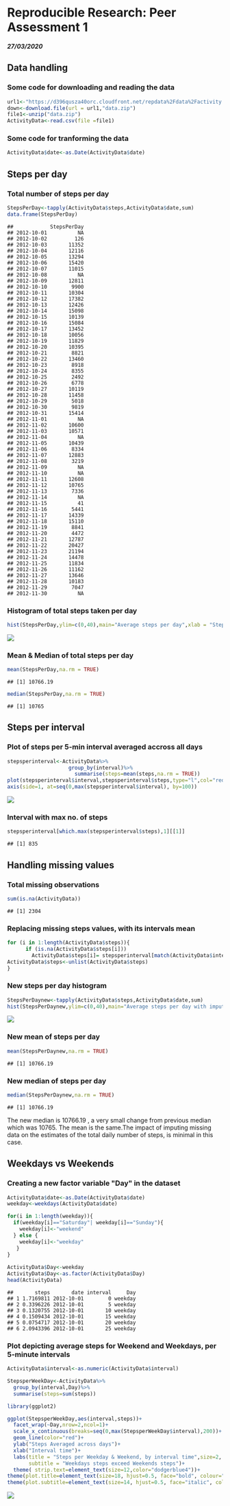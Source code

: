 Reproducible Research: Peer Assessment 1
================

***27/03/2020***

Data handling
-------------

### Some code for downloading and reading the data

``` r
url1<-"https://d396qusza40orc.cloudfront.net/repdata%2Fdata%2Factivity.zip"
down<-download.file(url = url1,"data.zip")
file1<-unzip("data.zip")
ActivityData<-read.csv(file =file1)
```

### Some code for tranforming the data

``` r
ActivityData$date<-as.Date(ActivityData$date)
```

**Steps per day**
-----------------

### Total number of steps per day

``` r
StepsPerDay<-tapply(ActivityData$steps,ActivityData$date,sum)
data.frame(StepsPerDay)
```

    ##            StepsPerDay
    ## 2012-10-01          NA
    ## 2012-10-02         126
    ## 2012-10-03       11352
    ## 2012-10-04       12116
    ## 2012-10-05       13294
    ## 2012-10-06       15420
    ## 2012-10-07       11015
    ## 2012-10-08          NA
    ## 2012-10-09       12811
    ## 2012-10-10        9900
    ## 2012-10-11       10304
    ## 2012-10-12       17382
    ## 2012-10-13       12426
    ## 2012-10-14       15098
    ## 2012-10-15       10139
    ## 2012-10-16       15084
    ## 2012-10-17       13452
    ## 2012-10-18       10056
    ## 2012-10-19       11829
    ## 2012-10-20       10395
    ## 2012-10-21        8821
    ## 2012-10-22       13460
    ## 2012-10-23        8918
    ## 2012-10-24        8355
    ## 2012-10-25        2492
    ## 2012-10-26        6778
    ## 2012-10-27       10119
    ## 2012-10-28       11458
    ## 2012-10-29        5018
    ## 2012-10-30        9819
    ## 2012-10-31       15414
    ## 2012-11-01          NA
    ## 2012-11-02       10600
    ## 2012-11-03       10571
    ## 2012-11-04          NA
    ## 2012-11-05       10439
    ## 2012-11-06        8334
    ## 2012-11-07       12883
    ## 2012-11-08        3219
    ## 2012-11-09          NA
    ## 2012-11-10          NA
    ## 2012-11-11       12608
    ## 2012-11-12       10765
    ## 2012-11-13        7336
    ## 2012-11-14          NA
    ## 2012-11-15          41
    ## 2012-11-16        5441
    ## 2012-11-17       14339
    ## 2012-11-18       15110
    ## 2012-11-19        8841
    ## 2012-11-20        4472
    ## 2012-11-21       12787
    ## 2012-11-22       20427
    ## 2012-11-23       21194
    ## 2012-11-24       14478
    ## 2012-11-25       11834
    ## 2012-11-26       11162
    ## 2012-11-27       13646
    ## 2012-11-28       10183
    ## 2012-11-29        7047
    ## 2012-11-30          NA

### Histogram of total steps taken per day

``` r
hist(StepsPerDay,ylim=c(0,40),main="Average steps per day",xlab = "Steps/day")
```

![](Figs/hist%20totalSteps%20per%20day-1.png)

### Mean & Median of total steps per day

``` r
mean(StepsPerDay,na.rm = TRUE)
```

    ## [1] 10766.19

``` r
median(StepsPerDay,na.rm = TRUE)
```

    ## [1] 10765

**Steps per interval**
----------------------

### Plot of steps per 5-min interval averaged accross all days

``` r
stepsperinterval<-ActivityData%>%
                    group_by(interval)%>%
                      summarise(steps=mean(steps,na.rm = TRUE))
plot(stepsperinterval$interval,stepsperinterval$steps,type="l",col="red",lwd=1.5,xaxt="n",xlab = "Interval Time",ylab="Steps",main = "Average steps per 5-min interval accross all days")
axis(side=1, at=seq(0,max(stepsperinterval$interval), by=100))
```

![](Figs/steps%20per%20interval%20plot-1.png)

### Interval with max no. of steps

``` r
stepsperinterval[which.max(stepsperinterval$steps),1][[1]]
```

    ## [1] 835

**Handling missing values**
---------------------------

### Total missing observations

``` r
sum(is.na(ActivityData))
```

    ## [1] 2304

### Replacing missing steps values, with its intervals mean

``` r
for (i in 1:length(ActivityData$steps)){
      if (is.na(ActivityData$steps[i]))
        ActivityData$steps[i]= stepsperinterval[match(ActivityData$interval[i],stepsperinterval$interval),2]
ActivityData$steps<-unlist(ActivityData$steps)
}
```

### New steps per day histogram

``` r
StepsPerDaynew<-tapply(ActivityData$steps,ActivityData$date,sum)
hist(StepsPerDaynew,ylim=c(0,40),main="Average steps per day with imputed values",xlab="Steps/day")
```

![](Figs/hist%20totalSteps%20per%20day%20with%20imputed%20data-1.png)

### New mean of steps per day

``` r
mean(StepsPerDaynew,na.rm = TRUE)
```

    ## [1] 10766.19

### New median of steps per day

``` r
median(StepsPerDaynew,na.rm = TRUE)
```

    ## [1] 10766.19

The new median is 10766.19 , a very small change from previous median which was 10765. The mean is the same.The impact of imputing missing data on the estimates of the total daily number of steps, is minimal in this case.

**Weekdays vs Weekends**
------------------------

### Creating a new factor variable "Day" in the dataset

``` r
ActivityData$date<-as.Date(ActivityData$date)
weekday<-weekdays(ActivityData$date)

for(i in 1:length(weekday)){
  if(weekday[i]=="Saturday"| weekday[i]=="Sunday"){
    weekday[i]<-"weekend"
  } else {
    weekday[i]<-"weekday"
   }
}   
  
ActivityData$Day<-weekday
ActivityData$Day<-as.factor(ActivityData$Day)
head(ActivityData)
```

    ##       steps       date interval     Day
    ## 1 1.7169811 2012-10-01        0 weekday
    ## 2 0.3396226 2012-10-01        5 weekday
    ## 3 0.1320755 2012-10-01       10 weekday
    ## 4 0.1509434 2012-10-01       15 weekday
    ## 5 0.0754717 2012-10-01       20 weekday
    ## 6 2.0943396 2012-10-01       25 weekday

### Plot depicting average steps for Weekend and Weekdays, per 5-minute intervals

``` r
ActivityData$interval<-as.numeric(ActivityData$interval)

StepsperWeekDay<-ActivityData%>%
  group_by(interval,Day)%>%
  summarise(steps=sum(steps))

library(ggplot2)

ggplot(StepsperWeekDay,aes(interval,steps))+
  facet_wrap(~Day,nrow=2,ncol=1)+
  scale_x_continuous(breaks=seq(0,max(StepsperWeekDay$interval),200))+
  geom_line(color="red")+
  ylab("Steps Averaged across days")+
  xlab("Interval time")+
  labs(title = "Steps per Weekday & Weekend, by interval time",size=2,
       subtitle = "Weekdays steps exceed Weekends steps")+
  theme( strip.text=element_text(size=12,color="dodgerblue4"))+
theme(plot.title=element_text(size=18, hjust=0.5, face="bold", colour="black"))+
theme(plot.subtitle=element_text(size=14, hjust=0.5, face="italic", color="chocolate"))
```

![](Figs/plot%20Weekdays%20vs%20Weekends-1.png)
